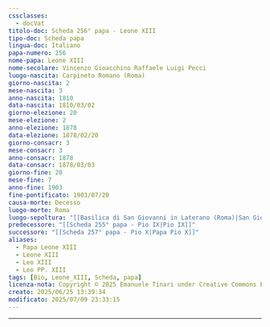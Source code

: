 ```yaml
---
cssclasses:
  - docVat
titolo-doc: Scheda 256° papa - Leone XIII
tipo-doc: Scheda papa
lingua-doc: Italiano
papa-numero: 256
nome-papa: Leone XIII
nome-secolare: Vincenzo Gioacchino Raffaele Luigi Pecci
luogo-nascita: Carpineto Romano (Roma)
giorno-nascita: 2
mese-nascita: 3
anno-nascita: 1810
data-nascita: 1810/03/02
giorno-elezione: 20
mese-elezione: 2
anno-elezione: 1878
data-elezione: 1878/02/20
giorno-consacr: 3
mese-consacr: 3
anno-consacr: 1878
data-consacr: 1878/03/03
giorno-fine: 20
mese-fine: 7
anno-fine: 1903
fine-pontificato: 1903/07/20
causa-morte: Decesso
luogo-morte: Roma
luogo-sepoltura: "[[Basilica di San Giovanni in Laterano (Roma)|San Giovanni in Laterano]]"
predecessore: "[[Scheda 255° papa - Pio IX|Pio IX]]"
successore: "[[Scheda 257° papa - Pio X|Papa Pio X]]"
aliases:
  - Papa Leone XIII
  - Leone XIII
  - Leo XIII
  - Leo PP. XIII
tags: [Bio, Leone_XIII, Scheda, papa]
licenza-nota: Copyright © 2025 Emanuele Tinari under Creative Commons BY-NC-SA 4.0 https://creativecommons.org/licenses/by-nc-sa/4.0/
creato: 2025/06/25 13:39:34
modificato: 2025/07/09 23:33:15
---
```


***